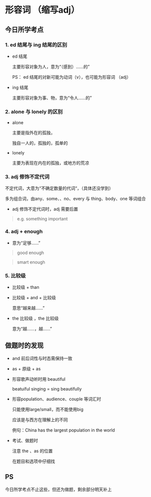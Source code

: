 # 形容词 （缩写adj）

## 今日所学考点

### 1. ed 结尾与 ing 结尾的区别

- ed 结尾

  主要形容对象为人，意为“（感到）……的”
  
  PS： ed 结尾的对新可能为动词（v），也可能为形容词 （adj）

- ing 结尾

  主要形容对象为事、物，意为“令人……的”
  
### 2. alone 与 lonely 的区别
  
- alone

  主要是指外在的孤独，
  
  独自一人的，孤独的，孤单的
  
- lonely

  主要为表现在内在的孤独，或地方的荒凉
  
### 3. adj 修饰不定代词

  不定代词，大意为“不确定数量的代词“，（具体还没学到）

  多为组合词，由any、some、、no、every 与 thing、body、one 等词组合

- adj 修饰不定代词时，adj 需要后置

> e.g. something important

### 4. adj + enough

- 意为“足够……”

> good enough

> smart enough

### 5. 比较级

- 比较级 + than

- 比较级 + and + 比较级

  意思“越来越……”
  
- the 比较级 ，the 比较级

  意为“越……，越……”
  
## 做题时的发现

- and 前后词性与时态需保持一致

- as + 原级 + as

- 形容歌声动听时用 beautiful

  beatuiful singing = sing beautifully
  
- 形容population、audience、couple 等词汇时

  只能使用large/small，而不能使用big
  
  应该是与西方在理解上的不同
  
  例句：China has the largest population in the world
  
- 考试、做题时

  注意 the 、as 的位置
  
  在题目和选项中仔细找

## PS

今日所学考点不止这些，但还为做题，剩余部分明天补上
